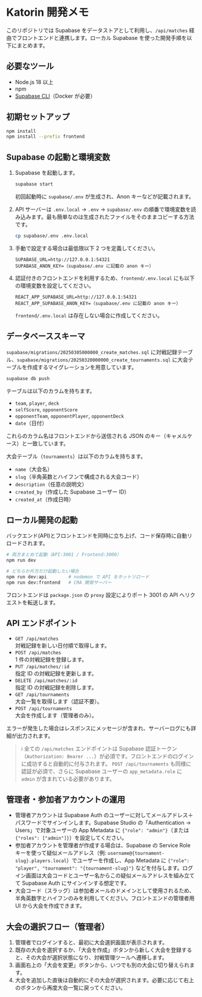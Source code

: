 # Katorin 開発メモ

このリポジトリでは Supabase をデータストアとして利用し、`/api/matches` 経由でフロントエンドと連携します。ローカル Supabase を使った開発手順を以下にまとめます。

## 必要なツール

- Node.js 18 以上
- npm
- [Supabase CLI](https://supabase.com/docs/guides/cli)（Docker が必要）

## 初期セットアップ

```bash
npm install
npm install --prefix frontend
```

## Supabase の起動と環境変数

1. Supabase を起動します。
   ```bash
   supabase start
   ```
   初回起動時に `supabase/.env` が生成され、Anon キーなどが記載されます。

2. API サーバーは `.env.local` → `.env` → `supabase/.env` の順番で環境変数を読み込みます。最も簡単なのは生成されたファイルをそのままコピーする方法です。
   ```bash
   cp supabase/.env .env.local
   ```

3. 手動で設定する場合は最低限以下 2 つを定義してください。
   ```env
   SUPABASE_URL=http://127.0.0.1:54321
   SUPABASE_ANON_KEY=（supabase/.env に記載の anon キー）
   ```

4. 認証付きのフロントエンドを利用するため、`frontend/.env.local` にも以下の環境変数を設定してください。
   ```env
   REACT_APP_SUPABASE_URL=http://127.0.0.1:54321
   REACT_APP_SUPABASE_ANON_KEY=（supabase/.env に記載の anon キー）
   ```
   `frontend/.env.local` は存在しない場合に作成してください。

## データベーススキーマ

`supabase/migrations/20250305000000_create_matches.sql` に対戦記録テーブル、`supabase/migrations/20250320000000_create_tournaments.sql` に大会テーブルを作成するマイグレーションを用意しています。

```bash
supabase db push
```

テーブルは以下のカラムを持ちます。

- `team`, `player`, `deck`
- `selfScore`, `opponentScore`
- `opponentTeam`, `opponentPlayer`, `opponentDeck`
- `date`（日付）

これらのカラム名はフロントエンドから送信される JSON のキー（キャメルケース）と一致しています。

大会テーブル（`tournaments`）は以下のカラムを持ちます。

- `name`（大会名）
- `slug`（半角英数とハイフンで構成される大会コード）
- `description`（任意の説明文）
- `created_by`（作成した Supabase ユーザー ID）
- `created_at`（作成日時）

## ローカル開発の起動

バックエンド(API)とフロントエンドを同時に立ち上げ、コード保存時に自動リロードされます。

```bash
# 両方まとめて起動（API:3001 / Frontend:3000）
npm run dev

# どちらか片方だけ起動したい場合
npm run dev:api        # nodemon で API をホットリロード
npm run dev:frontend   # CRA 開発サーバー
```

フロントエンドは `package.json` の `proxy` 設定によりポート 3001 の API へリクエストを転送します。

## API エンドポイント

- `GET /api/matches`  
  対戦記録を新しい日付順で取得します。
- `POST /api/matches`  
  1 件の対戦記録を登録します。
- `PUT /api/matches/:id`  
  指定 ID の対戦記録を更新します。
- `DELETE /api/matches/:id`  
  指定 ID の対戦記録を削除します。
- `GET /api/tournaments`  
  大会一覧を取得します（認証不要）。
- `POST /api/tournaments`  
  大会を作成します（管理者のみ）。

エラーが発生した場合はレスポンスにメッセージが含まれ、サーバーログにも詳細が出力されます。

> ℹ️ 全ての `/api/matches` エンドポイントは Supabase 認証トークン（`Authorization: Bearer ...`）が必須です。フロントエンドのログインに成功すると自動的に付与されます。
> `POST /api/tournaments` も同様に認証が必須で、さらに Supabase ユーザーの `app_metadata.role` に `admin` が含まれている必要があります。

## 管理者・参加者アカウントの運用

- 管理者アカウントは Supabase Auth のユーザーに対してメールアドレス＋パスワードでサインインします。Supabase Studio の「Authentication → Users」で対象ユーザーの App Metadata に `{"role": "admin"}`（または `{"roles": ["admin"]}`）を設定してください。
- 参加者アカウントを管理者が作成する場合は、Supabase の Service Role キーを使って疑似メールアドレス（例: `username@{tournament-slug}.players.local`）でユーザーを作成し、App Metadata に `{"role": "player", "tournament": "{tournament-slug}"}` などを付与します。ログイン画面は大会コードとユーザー名からこの疑似メールアドレスを組み立てて Supabase Auth にサインインする想定です。
- 大会コード（スラッグ）は参加者メールのドメインとして使用されるため、半角英数字とハイフンのみを利用してください。フロントエンドの管理者用 UI から大会を作成できます。

## 大会の選択フロー（管理者）

1. 管理者でログインすると、最初に大会選択画面が表示されます。
2. 既存の大会を選択するか、「大会を作成」ボタンから新しく大会を登録すると、その大会が選択状態になり、対戦管理ツールへ遷移します。
3. 画面右上の「大会を変更」ボタンから、いつでも別の大会に切り替えられます。
4. 大会を追加した直後は自動的にその大会が選択されます。必要に応じて右上のボタンから再度大会一覧に戻ってください。
